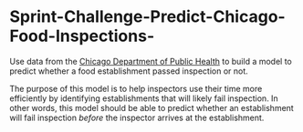 # Sprint-Challenge-Predict-Chicago-Food-Inspections-

Use data from the [Chicago Department of Public Health](https://www.chicago.gov/city/en/depts/cdph/provdrs/healthy_restaurants/svcs/food-protection-services.html) to build a model to predict whether a food establishment passed inspection or not.

The purpose of this model is to help inspectors use their time more efficiently by identifying establishments that will likely fail inspection. In other words, this model should be able to predict whether an establishment will fail inspection *before* the inspector arrives at the establishment. 

